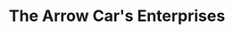 ---
title: "The Arrow Car's Enterprises"
url: /karachi/the-arrow-cars-enterprises/
shop: Autohaus
---